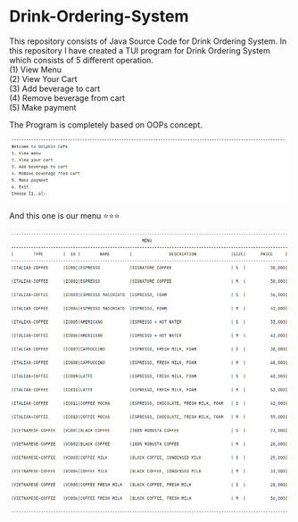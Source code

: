 # Drink-Ordering-System
This repository consists of Java Source Code for Drink Ordering System. In this repository I have created a TUI program for Drink Ordering System which consists of 5 different operation.<br>
(1) View Menu<br>  (2) View Your Cart<br> (3) Add beverage to cart<br>  (4) Remove beverage from cart<br>  (5) Make payment<br>

The Program is completely based on OOPs concept.

<img src="Images/Java.png">

And this one is our menu ⭐⭐⭐

<img src="Images/Java2.png">

